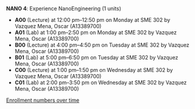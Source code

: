 **NANO 4**: Experience NanoEngineering (1 units)

- **A00** (Lecture) at 12:00 pm–12:50 pm on Monday at SME 302 by Vazquez Mena, Oscar (A13389700)
- **A01** (Lab) at 1:00 pm–2:50 pm on Monday at SME 302 by Vazquez Mena, Oscar (A13389700)
- **B00** (Lecture) at 4:00 pm–4:50 pm on Tuesday at SME 302 by Vazquez Mena, Oscar (A13389700)
- **B01** (Lab) at 5:00 pm–6:50 pm on Tuesday at SME 302 by Vazquez Mena, Oscar (A13389700)
- **C00** (Lecture) at 1:00 pm–1:50 pm on Wednesday at SME 302 by Vazquez Mena, Oscar (A13389700)
- **C01** (Lab) at 2:00 pm–3:50 pm on Wednesday at SME 302 by Vazquez Mena, Oscar (A13389700)

[Enrollment numbers over time](./NANO4.tsv)
